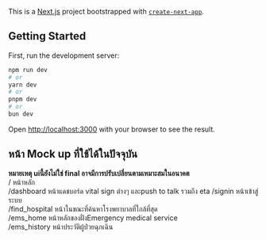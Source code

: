 This is a [Next.js](https://nextjs.org) project bootstrapped with [`create-next-app`](https://github.com/vercel/next.js/tree/canary/packages/create-next-app).

## Getting Started

First, run the development server:

```bash
npm run dev
# or
yarn dev
# or
pnpm dev
# or
bun dev
```

Open [http://localhost:3000](http://localhost:3000) with your browser to see the result.


## หน้า Mock up ที่ใช้ได้ในปัจจุบัน

**หมายเหตุ uiนี้ยังไม่ใช่ final อาจมีการปรับเปลี่ยนตามเหมาะสมในอนาคต**  
/               หน้าหลัก  
/dashboard      หน้าแดชบอร์ด vital sign ต่างๆ และpush to talk รวมถึง  eta
/signin         หน้าเข้าสู่ระบบ  
/find_hospital  หน้าในขณะที่ค้นหาโรงพยาบาลที่ใกล้ที่สุด  
/ems_home       หน้าหลักของฝั่งEmergency medical service  
/ems_history    หน้าประวัติผู้ป่วยฉุกเฉิน  

